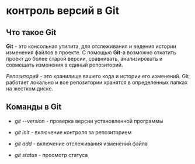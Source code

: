 # контроль версий в Git
## Что такое **Git**

**Git** - это консольная утилита, для отслеживания и ведения истории изменения файлов в проекте. С помощью **Git**-a возможно откатить проект до более старой версии, сравнивать, анализировать и совмещать изменения в единый репозиторий.

*Репозиторий* - это хранилище вашего кода и истории его изменений. Git работает локально и все репозитории хранятся в определенных папках на жестком диске.

## Команды в Git

* *git --version* - проверка версии установленной программы

* *git init* - включение контроля за репозиторием

* *git add* - включение отслеживания изменений файла

* *git status* - просмотр статуса